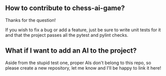 ## How to contribute to chess-ai-game?
Thanks for the question!

If you wish to fix a bug or add a feature, just be sure to write unit tests for it and that the project passes all the pytest and pylint checks.

## What if I want to add an AI to the project?
Aside from the stupid test one, proper AIs don't belong to this repo, so please create a new repository, let me know and I'll be happy to link it here!
